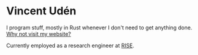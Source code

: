 # Vincent Udén

I program stuff, mostly in Rust whenever I don't need to get anything done. [Why not visit my website?](http://vincentuden.xyz/)

Currently employed as a research engineer at [RISE]([https://www.ri.se/](https://www.ri.se/sv/person/vincent-uden)).
